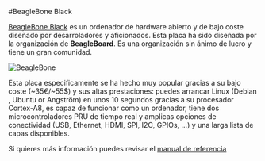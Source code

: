 #BeagleBone Black

[BeagleBone Black](http://beagleboard.org/black) es un ordenador de hardware abierto y de bajo coste diseñado por desarroladores y aficionados. Esta placa ha sido diseñada por la organización de **BeagleBoard**. Es una organización sin ánimo de lucro y tiene un gran comunidad.

![BeagleBone](http://www.ti.com/ww/en/beagleboard/product_detail_black_lg.jpg)

Esta placa especificamente se ha hecho muy popular gracias a su bajo coste (~35€/~55$) y sus altas prestaciones: puedes arrancar Linux (Debian , Ubuntu or Angström) en unos 10 segundos gracias a su procesador Cortex-A8, es capaz de funcionar como un ordenador, tiene dos microcontroladores PRU de tiempo real y amplicas opciones de conectividad (USB, Ethernet, HDMI, SPI, I2C, GPIOs, ...) y una larga lista de capas disponibles.

Si quieres más información puedes revisar el [manual de referencia](http://www.adafruit.com/datasheets/BBB_SRM.pdf)